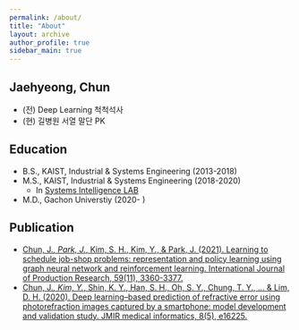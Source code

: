 ```yaml
---
permalink: /about/
title: "About"
layout: archive
author_profile: true
sidebar_main: true
---
```


## Jaehyeong, Chun

- (전) Deep Learning 척척석사
- (현) 길병원 서열 말단 PK

## Education

- B.S., KAIST, Industrial & Systems Engineering (2013-2018)
- M.S., KAIST, Industrial & Systems Engineering (2018-2020)
    - In [Systems Intelligence LAB](http://silab.kaist.ac.kr) 
- M.D., Gachon Universtiy (2020- )

## Publication
- [Chun, J.*, Park, J.*, Kim, S. H., Kim, Y., & Park, J. (2021). Learning to schedule job-shop problems: representation and policy learning using graph neural network and reinforcement learning. International Journal of Production Research, 59(11), 3360-3377.](https://www.tandfonline.com/doi/abs/10.1080/00207543.2020.1870013)
- [Chun, J.*, Kim, Y.*, Shin, K. Y., Han, S. H., Oh, S. Y., Chung, T. Y., … & Lim, D. H. (2020). Deep learning–based prediction of refractive error using photorefraction images captured by a smartphone: model development and validation study. JMIR medical informatics, 8(5), e16225.](https://medinform.jmir.org/2020/5/e16225/)
